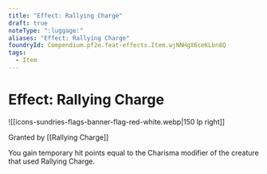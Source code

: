 ```yaml
---
title: "Effect: Rallying Charge"
draft: true
noteType: ":luggage:"
aliases: "Effect: Rallying Charge"
foundryId: Compendium.pf2e.feat-effects.Item.wjNNHgX6ceKLbn8Q
tags:
  - Item
---
```


# Effect: Rallying Charge
![[icons-sundries-flags-banner-flag-red-white.webp|150 lp right]]

Granted by [[Rallying Charge]]

You gain temporary hit points equal to the Charisma modifier of the creature that used Rallying Charge.
